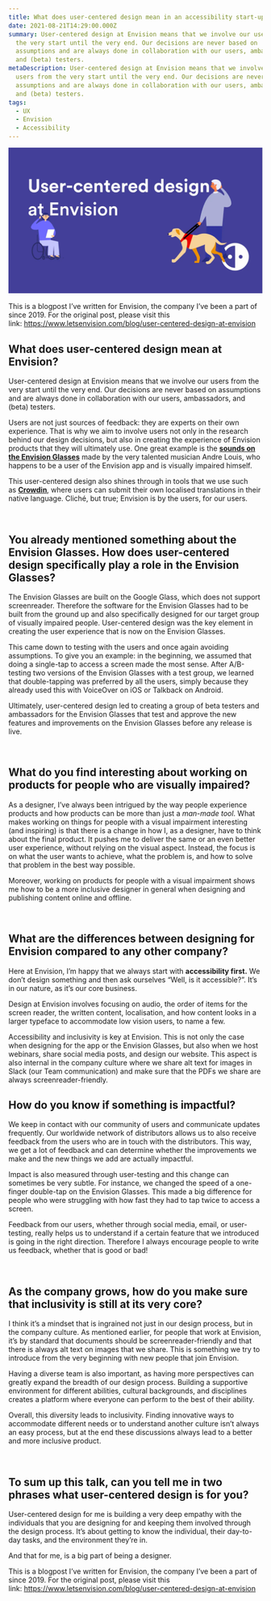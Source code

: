 ```yaml
---
title: What does user-centered design mean in an accessibility start-up?
date: 2021-08-21T14:29:00.000Z
summary: User-centered design at Envision means that we involve our users from
  the very start until the very end. Our decisions are never based on
  assumptions and are always done in collaboration with our users, ambassadors,
  and (beta) testers.
metaDescription: User-centered design at Envision means that we involve our
  users from the very start until the very end. Our decisions are never based on
  assumptions and are always done in collaboration with our users, ambassadors,
  and (beta) testers.
tags:
  - UX
  - Envision
  - Accessibility
---
```

![Illustration of a person in a wheelchair using the Envision Glasses and a person with a guide dog on the right also using the Envision Glasses. Text in between the two people says ‘User-centered design at Envision’ with the Envision logo on the right-bottom.](/src/assets/img/usercentreddesign.webp)

This is a blogpost I’ve written for Envision, the company I’ve been a part of since 2019. For the original post, please visit this link: <https://www.letsenvision.com/blog/user-centered-design-at-envision>

## What does user-centered design mean at Envision?

User-centered design at Envision means that we involve our users from the very start until the very end. Our decisions are never based on assumptions and are always done in collaboration with our users, ambassadors, and (beta) testers.

Users are not just sources of feedback: they are experts on their own experience. That is why we aim to involve users not only in the research behind our design decisions, but also in creating the experience of Envision products that they will ultimately use. One great example is the **[sounds on the Envision Glasses](https://youtu.be/lMVh820oxFU)** made by the very talented musician Andre Louis, who happens to be a user of the Envision app and is visually impaired himself.

This user-centered design also shines through in tools that we use such as **[Crowdin](http://envision.crowdin.com/)**, where users can submit their own localised translations in their native language. Cliché, but true; Envision is by the users, for our users.

‍

## You already mentioned something about the Envision Glasses. How does user-centered design specifically play a role in the Envision Glasses?

The Envision Glasses are built on the Google Glass, which does not support screenreader. Therefore the software for the Envision Glasses had to be built from the ground up and also specifically designed for our target group of visually impaired people. User-centered design was the key element in creating the user experience that is now on the Envision Glasses.

This came down to testing with the users and once again avoiding assumptions. To give you an example: in the beginning, we assumed that doing a single-tap to access a screen made the most sense. After A/B-testing two versions of the Envision Glasses with a test group, we learned that double-tapping was preferred by all the users, simply because they already used this with VoiceOver on iOS or Talkback on Android.

Ultimately, user-centered design led to creating a group of beta testers and ambassadors for the Envision Glasses that test and approve the new features and improvements on the Envision Glasses before any release is live.

‍

## What do you find interesting about working on products for people who are visually impaired?

As a designer, I’ve always been intrigued by the way people experience products and how products can be more than just a *man-made tool*. What makes working on things for people with a visual impairment interesting (and inspiring) is that there is a change in how I, as a designer, have to think about the final product. It pushes me to deliver the same or an even better user experience, without relying on the visual aspect. Instead, the focus is on what the user wants to achieve, what the problem is, and how to solve that problem in the best way possible.

Moreover, working on products for people with a visual impairment shows me how to be a more inclusive designer in general when designing and publishing content online and offline.

‍

## What are the differences between designing for Envision compared to any other company?

Here at Envision, I’m happy that we always start with **accessibility first.** We don’t design something and then ask ourselves “Well, is it accessible?”. It’s in our nature, as it’s our core business.

Design at Envision involves focusing on audio, the order of items for the screen reader, the written content, localisation, and how content looks in a larger typeface to accommodate low vision users, to name a few.

Accessibility and inclusivity is key at Envision. This is not only the case when designing for the app or the Envision Glasses, but also when we host webinars, share social media posts, and design our website. This aspect is also internal in the company culture where we share alt text for images in Slack (our Team communication) and make sure that the PDFs we share are always screenreader-friendly.‍

## How do you know if something is impactful?

We keep in contact with our community of users and communicate updates frequently. Our worldwide network of distributors allows us to also receive feedback from the users who are in touch with the distributors. This way, we get a lot of feedback and can determine whether the improvements we make and the new things we add are actually impactful.

Impact is also measured through user-testing and this change can sometimes be very subtle. For instance, we changed the speed of a one-finger double-tap on the Envision Glasses. This made a big difference for people who were struggling with how fast they had to tap twice to access a screen.

Feedback from our users, whether through social media, email, or user-testing, really helps us to understand if a certain feature that we introduced is going in the right direction. Therefore I always encourage people to write us feedback, whether that is good or bad!

‍

## As the company grows, how do you make sure that inclusivity is still at its very core?

I think it’s a mindset that is ingrained not just in our design process, but in the company culture. As mentioned earlier, for people that work at Envision, it’s by standard that documents should be screenreader-friendly and that there is always alt text on images that we share. This is something we try to introduce from the very beginning with new people that join Envision.

Having a diverse team is also important, as having more perspectives can greatly expand the breadth of our design process. Building a supportive environment for different abilities, cultural backgrounds, and disciplines creates a platform where everyone can perform to the best of their ability.

Overall, this diversity leads to inclusivity. Finding innovative ways to accommodate different needs or to understand another culture isn’t always an easy process, but at the end these discussions always lead to a better and more inclusive product.

‍

## To sum up this talk, can you tell me in two phrases what user-centered design is for you?

User-centered design for me is building a very deep empathy with the individuals that you are designing for and keeping them involved through the design process. It’s about getting to know the individual, their day-to-day tasks, and the environment they’re in.

And that for me, is a big part of being a designer.

This is a blogpost I’ve written for Envision, the company I’ve been a part of since 2019. For the original post, please visit this link: <https://www.letsenvision.com/blog/user-centered-design-at-envision>